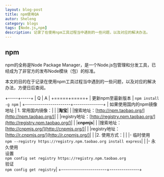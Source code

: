 ```yaml
---
layout: blog-post
title: npm使用QA
autor: Sheleng
category: blogs
tags: [Node.js,npm]
description: 记录了在使用npm工具过程当中遇到的一些问题，以及对应的解决办法。
---
```

## npm
npm的全称是Node Package Manager，是一个Node.js包管理和分发工具，已经成为了非官方的发布Node模块（包）的标准。

本文的目的在于记录在使用npm工具过程当中遇到的一些问题，以及对应的解决办法，方便日后查阅。

+-----+-----+
|  Q  |  A  |
+=====+=====+
| 更新npm至最新版本 | `npm install -g npm` |
+-----------------------+---------------+
| 如果使用国内的npm镜像地址 | 1. 常用国内镜像：|
|                       |**淘宝**|
|                       |搜索地址：[http://npm.taobao.org/](http://npm.taobao.org/)| 
|                       |registry地址：[http://registry.npm.taobao.org/](http://registry.npm.taobao.org/)|
|                       |**cnpmjs**|
|                       |搜索地址：[http://cnpmjs.org/](http://cnpmjs.org/)|
|                       |registry地址：[http://r.cnpmjs.org/](http://r.cnpmjs.org/)|
|                       |2. 使用方式：|
|                       |- 临时使用 <br>`npm --registry https://registry.npm.taobao.org install express`|
|                       |- 永久使用 <br>设置<br>`npm config set registry https://registry.npm.taobao.org`<br>验证<br>`npm config get registry`|
+-----------------------+---------------+